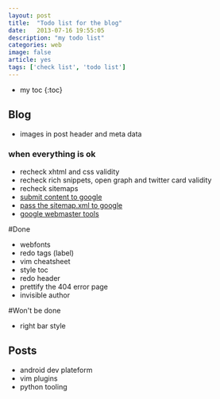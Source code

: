 ```yaml
---
layout: post
title:  "Todo list for the blog"
date:   2013-07-16 19:55:05
description: "my todo list" 
categories: web
image: false
article: yes
tags: ['check list', 'todo list']
---
```


* my toc
{:toc}

## Blog

* images in post header and meta data
    

### when everything is ok

* recheck xhtml and css validity
* recheck rich snippets, open graph and twitter card validity
* recheck sitemaps
* [submit content to google](http://www.google.com/submityourcontent/)
* [pass the sitemap.xml to google](https://www.google.com/webmasters/tools/home)
* [google webmaster tools](http://www.google.com/webmasters/tools/)

#Done

* webfonts
* redo tags (label)
* vim cheatsheet
* style toc
* redo header
* prettify the 404 error page
* invisible author


#Won't be done

* right bar style


## Posts

* android dev plateform
* vim plugins
* python tooling

